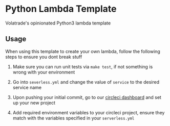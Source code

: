 # Python Lambda Template

Volatrade's opinionated Python3 lambda template

## Usage
When using this template to create your own lambda, follow the following steps to ensure you dont break stuff

1. Make sure you can run unit tests via `make test`, if not something is wrong with your environment

1. Go into `severless.yml` and change the value of `service` to the desired service name

1. Upon pushing your initial commit, go to our [circleci dashboard](https://app.circleci.com/projects/project-dashboard/github/VolaTrade/) and set up your new project

1. Add required environment variables to your circleci project, ensure they match with the variables specified in your `serverless.yml`
